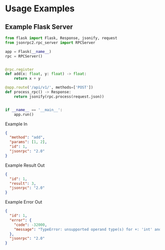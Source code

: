 # Usage Examples

## Example Flask Server
```python
from flask import Flask, Response, jsonify, request
from jsonrpc2.rpc_server import RPCServer

app = Flask(__name__)
rpc = RPCServer()


@rpc.register
def add(x: float, y: float) -> float:
    return x + y

@app.route('/api/v1/', methods=['POST'])
def process_rpc() -> Response:
    return jsonify(rpc.process(request.json))


if __name__ == '__main__':
    app.run()
```
Example In
```json
{
  "method": "add",
  "params": [1, 2],
  "id": 1,
  "jsonrpc": "2.0"
}
```

Example Result Out
```json
{
  "id": 1,
  "result": 3,
  "jsonrpc": "2.0"
}
```

Example Error Out
```json
{
  "id": 1,
  "error": {
    "code": -32000,
    "message": "TypeError: unsupported operand type(s) for +: 'int' and 'str'"
  },
  "jsonrpc": "2.0"
}
```
